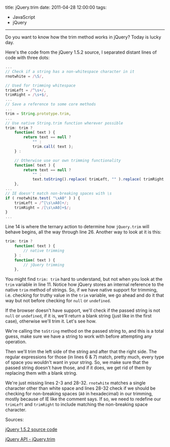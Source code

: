 title: jQuery.trim
date: 2011-04-28 12:00:00
tags:
- JavaScript
- jQuery
---

Do you want to know how the trim method works in jQuery? Today is lucky day.

Here's the code from the jQuery 1.5.2 source, I separated distant lines of code
with three dots:

```javascript
...
// Check if a string has a non-whitespace character in it
rnotwhite = /\S/,

// Used for trimming whitespace
trimLeft = /^\s+/,
trimRight = /\s+$/,
...
// Save a reference to some core methods
...
trim = String.prototype.trim,
...
// Use native String.trim function wherever possible
trim: trim ?
    function( text ) {
        return text == null ?
            "" :
            trim.call( text );
    } :

    // Otherwise use our own trimming functionality
    function( text ) {
        return text == null ?
            "" :
            text.toString().replace( trimLeft, "" ).replace( trimRight, "" );
    },
...
// IE doesn't match non-breaking spaces with \s
if ( rnotwhite.test( "\xA0" ) ) {
    trimLeft = /^[\s\xA0]+/;
    trimRight = /[\s\xA0]+$/;
}
...
```

Line 14 is where the ternary action to determine how `jQuery.trim` will behave
begins, all the way through line 26. Another way to look at it is this:

```javascript
trim: trim ?
    function( text ) {
        // native trimming
    } :
    function( text ) {
        // jQuery trimming
    },
```

You might find `trim: trim` hard to understand, but not when you look at the
`trim` variable in line 11. Notice how jQuery stores an internal reference to
the native `trim` method of strings. So, if we have native support for trimming,
i.e. checking for truthy value in the `trim` variable, we go ahead and do it
that way but not before checking for `null` or `undefined`.

If the browser doesn't have support, we'll check if the passed string is not
`null` or `undefined`, if it is, we'll return a blank string (just like in the
first case), otherwise we'll trim it. Let's see how.

We're calling the `toString` method on the passed string to, and this is a total
guess, make sure we have a string to work with before attempting any operation.

Then we'll trim the left side of the string and after that the right side. The
regular expressions for those (in lines 6 & 7) match, pretty much, every type of
space you wouldn't want in your string. So, we make sure that the passed string
doesn't have those, and if it does, we get rid of them by replacing them with a
blank string.

We're just missing lines 2-3 and 28-32. `rnotwhite` matches a single character
other than white space and lines 28-32 check if we should be checking for
non-breaking spaces (`A0` in hexadecimal) in our trimming, mostly because of IE
like the comment says. If so, we need to redefine our `trimLeft` and `trimRight`
to include matching the non-breaking space character.

Sources:

[jQuery 1.5.2 source code](http://goo.gl/ycx2j)

[jQuery API - jQuery.trim](http://goo.gl/kD5JA)
